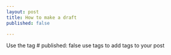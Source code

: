```yaml
---
layout: post
title: How to make a draft
published: false

---
```


Use the tag # published: false
use tags to add tags to your post
